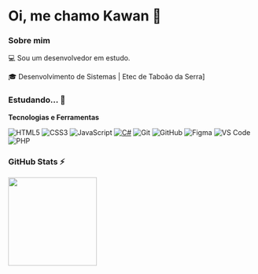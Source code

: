# Oi, me chamo Kawan 👋

### Sobre mim

💻 Sou um desenvolvedor em estudo.

🎓 Desenvolvimento de Sistemas | Etec de Taboão da Serra]

### Estudando... 🧩

**Tecnologias e Ferramentas**

![HTML5](https://img.shields.io/badge/html5-%23E34F26.svg?style=for-the-badge&logo=html5&logoColor=white)
![CSS3](https://img.shields.io/badge/css3-%231572B6.svg?style=for-the-badge&logo=css3&logoColor=white)
![JavaScript](https://img.shields.io/badge/javascript-%23323330.svg?style=for-the-badge&logo=javascript&logoColor=%23F7DF1E)
[![C#](https://custom-icon-badges.demolab.com/badge/C%23-%23239120.svg?style=for-the-badge&logo=cshrp&logoColor=white)](#)
![Git](https://img.shields.io/badge/git-%23F05033.svg?style=for-the-badge&logo=git&logoColor=white)
![GitHub](https://img.shields.io/badge/github-%23121011.svg?style=for-the-badge&logo=github&logoColor=white)
![Figma](https://img.shields.io/badge/figma-%23F24E1E.svg?style=for-the-badge&logo=figma&logoColor=white)
![VS Code](https://img.shields.io/badge/VS%20Code-0078d7.svg?style=for-the-badge&logo=visual-studio-code&logoColor=white)
![PHP](https://img.shields.io/badge/PHP-777BB4?style=for-the-badge&logo=php&logoColor=white)


### GitHub Stats ⚡
<div>
<a href="https://github.com/kawanzx">
<img height="180em" src="https://github-readme-stats.vercel.app/api/top-langs/?username=kawanzx&layout=compact&langs_count=7&theme=dracula"/>
</div>
